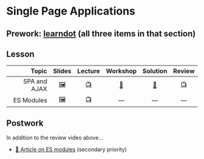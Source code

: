 # Single Page Applications

## Prework: [learndot](https://learn.fullstackacademy.com/workshop/5a70b8f3e6d9ed00042892c5/content/5a70b8f3e6d9ed00042892dc/text) (all three items in that section)

## Lesson

Topic | Slides | Lecture | Workshop | Solution | Review
-----:|:------:|:-------:|:--------:|:--------:|:-----:
SPA and AJAX | [🖼️][spa-1a] | [📺][spa-1b] | [🤝][spa-1c] | [👾][spa-1d] | [📺][spa-1e]
ES Modules | [🖼️][spa-2a] | [📺][spa-2b] | — | — | —

[spa-1a]: 1-spa-and-ajax/SPA%20and%20AJAX.pdf
[spa-1b]: https://youtu.be/EruTr2CKRC8
[spa-1c]: https://learn.fullstackacademy.com/workshop/5a70b8f3e6d9ed00042892c5/landing
[spa-1d]: 1-spa-and-ajax/tripplanner
[spa-1e]: https://youtu.be/rw5nJ2czncs
[spa-2a]: 2-es-modules/ES%20Modules.pdf
[spa-2b]: https://youtu.be/Fk2I-_TNegY

## Postwork

In addition to the review video above...

- [📖 Article on ES modules](http://2ality.com/2014/09/es6-modules-final.html) (secondary priority)
